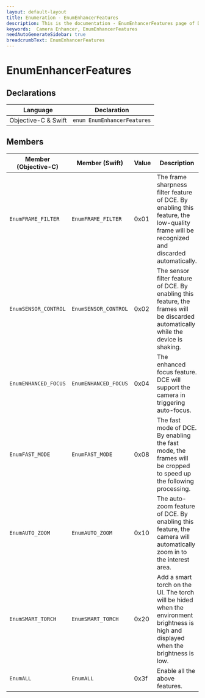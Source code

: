 ```yaml
---
layout: default-layout
title: Enumeration - EnumEnhancerFeatures
description: This is the documentation - EnumEnhancerFeatures page of DynamsoftCameraEnhancer library.
keywords:  Camera Enhancer, EnumEnhancerFeatures
needAutoGenerateSidebar: true
breadcrumbText: EnumEnhancerFeatures
---
```


# EnumEnhancerFeatures

## Declarations

| Language | Declaration |
|----------|-------------|
| Objective-C & Swift | `enum EnumEnhancerFeatures` |

## Members

| Member (Objective-C) | Member (Swift) | Value | Description |
| -------------------- | -------------- | ----- | ----------- |
| `EnumFRAME_FILTER` | `EnumFRAME_FILTER` | 0x01 | The frame sharpness filter feature of DCE. By enabling this feature, the low-quality frame will be recognized and discarded automatically. |
| `EnumSENSOR_CONTROL` | `EnumSENSOR_CONTROL` | 0x02 | The sensor filter feature of DCE. By enabling this feature, the frames will be discarded automatically while the device is shaking. |
| `EnumENHANCED_FOCUS` | `EnumENHANCED_FOCUS` | 0x04 | The enhanced focus feature. DCE will support the camera in triggering auto-focus. |
| `EnumFAST_MODE` | `EnumFAST_MODE` | 0x08 | The fast mode of DCE. By enabling the fast mode, the frames will be cropped to speed up the following processing. |
| `EnumAUTO_ZOOM` | `EnumAUTO_ZOOM` | 0x10 | The auto-zoom feature of DCE. By enabling this feature, the camera will automatically zoom in to the interest area. |
| `EnumSMART_TORCH` | `EnumSMART_TORCH` | 0x20 | Add a smart torch on the UI. The torch will be hided when the environment brightness is high and displayed when the brightness is low. |
| `EnumALL` | `EnumALL` | 0x3f | Enable all the above features. |
